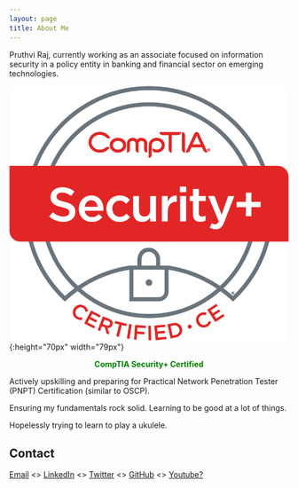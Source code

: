 ```yaml
---
layout: page
title: About Me
---
```

Pruthvi Raj, currently working as an associate focused on information security in a policy entity in banking and financial sector on emerging technologies.

![](/assets/SecurityPlus%20Logo%20Certified%20CE.png#center){:height="70px" width="79px"}

<p style="text-align: center; font-weight: bold; color: green;">CompTIA Security+ Certified</p>

Actively upskilling and preparing for Practical Network Penetration Tester (PNPT) Certification (similar to OSCP).

Ensuring my fundamentals rock solid. Learning to be good at a lot of things.

Hopelessly trying to learn to play a ukulele.

<!--
Try Hard

Involved in development of new Cybersecurity Assessment Framework for Indian Banking Sector Regulated Entities’ self-assessment for risk profiling, maturity assessment and strategy reference.

Also trying to get a hang of neural networks. Struggling with Assembly Language for exploit development. -->

## Contact

[Email](mailto:pruthviraj1397@gmail.com?Subject=133Website%20Professional%20Services) <> [LinkedIn](https://linkedin.com/in/pruthvirajbhat) <> [Twitter](https://twitter.com/meteorVector) <> [GitHub](https://github.com/pruthviraj133) <> [Youtube?](https://images.squarespace-cdn.com/content/v1/610488441b59a654258a1cc7/f719c81e-c810-4e00-bd03-c02ea885e639/TransLogoG.jpg)


<!-- Long time ago, when I was a noob

![much younger than this](/assets/profile.png#right){:height="235px" width="100px"}

Engineering graduate in Electronics and Communication. \
A good grip/understanding on cyber security concepts.

Currently,
1. Understanding the global and Indian Finance Sector. 
2. Working in public policy. 
3. Most of the work done is researching, analyzing and watered-down consulting.
4. A regular user of Microsoft Office and note-taking tools.
 
- on a constant learning curve about emerging/cutting-edge/new technologies. 
- engaging with central and state governments, central banks, fintechs, private enterprises, consulting firms, policy recommending/making bodies and other governmental and non-governmental entities.
-->
<!-- I look forward to working with you and contributing to the success of your projects.  -->
